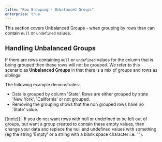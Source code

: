 ```yaml
---
title: "Row Grouping - Unbalanced Groups"
enterprise: true
---
```


This section covers Unbalanced Groups - when grouping by rows than can contain `null` or `undefined` values.  

## Handling Unbalanced Groups

If there are rows containing `null` or `undefined` values for the column that is being grouped then these rows will not 
be grouped. We refer to this scenario as **Unbalanced Groups** in that there is a mix of groups and rows as siblings. 

The following example demonstrates:

- Data is grouped by column 'State'. Rows are either grouped by state 'New York', 'California' or not grouped.
- Removing the grouping shows that the non grouped rows have no 'State' value.

<grid-example title='Unbalanced Groups' name='unbalanced-groups' type='generated' options='{ "enterprise": true, "exampleHeight": 570, "modules": ["clientside", "rowgrouping"] }'></grid-example>

[[note]]
| If you do not want rows with null or undefined to be left out of groups, but want a group created to contain these empty values, then change your data and replace the null and undefined values with something (eg the string 'Empty' or a string with a blank space character i.e. ' ').

